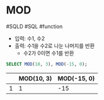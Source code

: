 # MOD

#SQLD #SQL #function 

- 입력: 수1, 수2
- 출력: 수1을 수2로 나눈 나머지를 반환
	- 수2가 0이면 수1를 반환

```SQL
SELECT MOD(10, 3), MOD(-15, 0);
```


|     | MOD(10, 3) | MOD(-15, 0) |
| --- | ---------- | ----------- |
| 1   | 1          | -15         |

